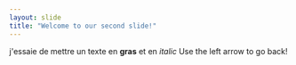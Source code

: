 ```yaml
---
layout: slide
title: "Welcome to our second slide!"
---
```

j'essaie de mettre un texte en **gras** et en *italic*
Use the left arrow to go back!
